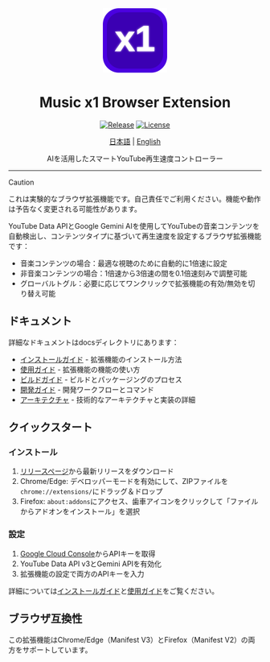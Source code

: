<div align="center">
  <img src="src/icons/icon.svg" alt="Music x1 Logo" width="128" height="128" />

  # Music x1 Browser Extension

  [![Release](https://img.shields.io/github/v/release/izumiz-dev/music-x1?style=flat-square)](https://github.com/izumiz-dev/music-x1/releases)
  [![License](https://img.shields.io/github/license/izumiz-dev/music-x1?style=flat-square)](LICENSE)

  [日本語](README_JA.md) | [English](README.md)

  AIを活用したスマートYouTube再生速度コントローラー
</div>

---

> [!CAUTION]
> これは実験的なブラウザ拡張機能です。自己責任でご利用ください。機能や動作は予告なく変更される可能性があります。

YouTube Data APIとGoogle Gemini AIを使用してYouTubeの音楽コンテンツを自動検出し、コンテンツタイプに基づいて再生速度を設定するブラウザ拡張機能です：
- 音楽コンテンツの場合：最適な視聴のために自動的に1倍速に設定
- 非音楽コンテンツの場合：1倍速から3倍速の間を0.1倍速刻みで調整可能
- グローバルトグル：必要に応じてワンクリックで拡張機能の有効/無効を切り替え可能

## ドキュメント

詳細なドキュメントはdocsディレクトリにあります：

- [インストールガイド](docs/installation.md) - 拡張機能のインストール方法
- [使用ガイド](docs/usage.md) - 拡張機能の機能の使い方
- [ビルドガイド](docs/build.md) - ビルドとパッケージングのプロセス
- [開発ガイド](docs/development.md) - 開発ワークフローとコマンド
- [アーキテクチャ](docs/architecture.md) - 技術的なアーキテクチャと実装の詳細

## クイックスタート

### インストール

1. [リリースページ](https://github.com/izumiz-dev/music-x1/releases)から最新リリースをダウンロード
2. Chrome/Edge: デベロッパーモードを有効にして、ZIPファイルを`chrome://extensions/`にドラッグ＆ドロップ
3. Firefox: `about:addons`にアクセス、歯車アイコンをクリックして「ファイルからアドオンをインストール」を選択

### 設定

1. [Google Cloud Console](https://console.cloud.google.com/)からAPIキーを取得
2. YouTube Data API v3とGemini APIを有効化
3. 拡張機能の設定で両方のAPIキーを入力

詳細については[インストールガイド](docs/installation.md)と[使用ガイド](docs/usage.md)をご覧ください。

## ブラウザ互換性

この拡張機能はChrome/Edge（Manifest V3）とFirefox（Manifest V2）の両方をサポートしています。
